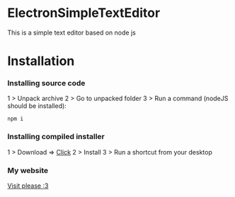 # ElectronSimpleTextEditor
This is a simple text editor based on node js
# Installation
### Installing source code
1 > Unpack archive
2 > Go to unpacked folder
3 > Run a command (nodeJS should be installed):
```
npm i
```
### Installing compiled installer
1 > Download => [Click](https://yadi.sk/d/nY8i3NOAke1dIg)
2 > Install
3 > Run a shortcut from your desktop
### My website
[Visit please :3](http://yours.ilpur.ml/)